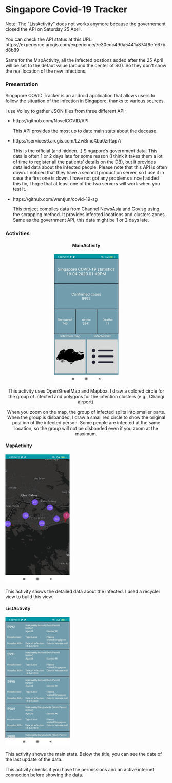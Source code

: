 <h1>Singapore Covid-19 Tracker</h1>

<p>Note: The "ListActivity" does not works anymore because the governement closed the API on Saturday 25 April.</p>
<p>You can check the API status at this URL: https://experience.arcgis.com/experience/7e30edc490a5441a874f9efe67bd8b89</p>
<p>Same for the MapActivity, all the infected postions added after the 25 April will be set to the defaut value (around the center of SG). So they don't show the real location of the new infections.</p>

<h3>Presentation</h3>

<p>Singapore COVID Tracker is an android application that allows users to follow the situation of the infection in Singapore, thanks to various sources.</p>
<p>I use Volley to gather JSON files from three different API:</p>
<ul style="list-style-type:disc;">
<li>https://github.com/NovelCOVID/API
<p>This API provides the most up to date main stats about the decease.</p></li>

<li>https://services6.arcgis.com/LZwBmoXba0zrRap7/
<p>This is the official (and hidden…) Singapore’s government data. This data is often 1 or 2 days late for some reason (I think it takes them a lot of time to register all the patients’ details on the DB), but it provides detailed data about the infected people.
Please note that this API is often down. I noticed that they have a second production server, so I use it in case the first one is down. I have not got any problems since I added this fix, I hope that at least one of the two servers will work when you test it.</p></li>

<li>https://github.com/wentjun/covid-19-sg
<p>This project compiles data from Channel NewsAsia and Gov.sg using the scrapping method. It provides infected locations and clusters zones.
Same as the government API, this data might be 1 or 2 days late.</p></li>
</ul>
<h3>Activities</h3>
<div style="text-align:center">
<h4>MainActivity</h4>
<img src="https://github.com/Yunori/Singapore-Covid-19-Android/blob/master/screenshots/MainActivity.jpg?raw=true" width="200" height="400" />
<p>This activity uses OpenStreetMap and Mapbox. I draw a colored circle for the group of infected and polygons for the infection clusters (e.g., Changi airport).</p>
<p>When you zoom on the map, the group of infected splits into smaller parts. When the group is disbanded, I draw a small red circle to show the original position of the infected person. Some people are infected at the same location, so the group will not be disbanded even if you zoom at the maximum.</p>
</div>
<h4>MapActivity</h4>
<img src="https://github.com/Yunori/Singapore-Covid-19-Android/blob/master/screenshots/MapActivity.jpg?raw=true" width="200" height="400" />
<p>This activity shows the detailed data about the infected. I used a recycler view to build this view.</p>
<h4>ListActivity</h4>
<img src="https://github.com/Yunori/Singapore-Covid-19-Android/blob/master/screenshots/ListActivity.jpg?raw=true" width="200" height="400" />
<p>This activity shows the main stats. Below the title, you can see the date of the last update of the data.</p>
<p>This activity checks if you have the permissions and an active internet connection before showing the data.</p>
